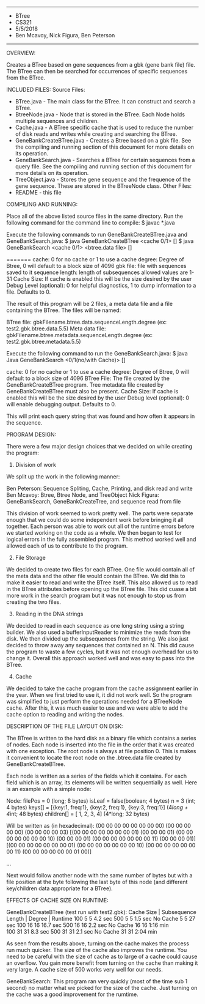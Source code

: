 ****************
* BTree
* CS321
* 5/5/2018
* Ben Mcavoy, Nick Figura, Ben Peterson 
**************** 

OVERVIEW:

Creates a BTree based on gene sequences from a gbk (gene bank file) file. The BTree can then be searched for occurrences of 
specific sequences from the BTree. 
 
INCLUDED FILES:
Source Files:
* BTree.java - The main class for the BTree. It can construct and search a BTree.
* BtreeNode.java - Node that is stored in the BTree. Each Node holds multiple sequences and children.
* Cache.java - A BTree specific cache that is used to reduce the number of disk reads and writes while
creating and searching the BTree.
* GeneBankCreateBTree.java - Creates a Btree based on a gbk file. See the compiling and running section of this document 
for more details on its operation.
* GeneBankSearch.java - Searches a BTree for certain sequences from a query file. See the compiling and running section 
of this document for more details on its operation.
* TreeObject.java - Stores the gene sequence and the frequence of the gene sequence. These are stored in the BTreeNode 
class. 
 Other Files:
 * README - this file


COMPILING AND RUNNING:

Place all of the above listed source files in the same directory. Run the following
command for the command line to compile:
 $ javac *.java

Execute the following commands to run GeneBankCreateBTree.java and GeneBankSearch.java:
 $ java  GeneBankCreateBTree <cache 0/1> <degree> <gbk file> <sequence length> <cache size> [<debug level>]
 $ java  GeneBankSearch <cache 0/1> <btree.data file> <query file> <cache size> [<debug level>]

=======
cache: 0 for no cache or 1 to use a cache
degree: Degree of Btree, 0 will default to a block size of 4096
gbk file: file with sequences saved to it
sequence length: length of subsequences allowed values are 1-31
Cache Size: If cache is enabled this will be the size desired by the user
Debug Level (optional): 0 for helpful diagnostics, 1 to dump information to a file. Defaults to 0.
 
The result of this program will be 2 files, a meta data file and a file containing the BTree. The files will be named:

BTree file: gbkFilename.btree.data.sequenceLength.degree (ex: test2.gbk.btree.data.5.5)
Meta data file:  gbkFilename.btree.metadata.sequenceLength.degree (ex: test2.gbk.btree.metadata.5.5)

 
Execute the following command to run the GeneBankSearch.java: 
$ java Java GeneBankSearch <0/1(no/with Cache)> <Btree File> <Query File> <Cache Size> [<Debug level>]
 
cache: 0 for no cache or 1 to use a cache
degree: Degree of Btree, 0 will default to a block size of 4096
BTree File: The file created by the GeneBankCreateBTree program. Tree metadata file created by GeneBankCreateBTree
must also be present.
Cache Size: If cache is enabled this will be the size desired by the user
Debug level (optional): 0 will enable debugging output. Defaults to 0.

This will print each query string that was found and how often it appears in the sequence.

 
PROGRAM DESIGN:

There were a few major design choices that we decided on while creating the program:

1. Division of work

We split up the work in the following manner: 

Ben Peterson: Sequence Spliting, Cache, Printing, and disk read and write
Ben Mcavoy: Btree, Btree Node, and TreeObject
Nick Figura: GeneBankSearch, GeneBankCreateTree, and sequence read from file

This division of work seemed to work pretty well. The parts were separate enough that we could do some 
independent work before bringing it all together. Each person was able to work out all of the runtime 
errors before we started working on the code as a whole. We then began to test for logical errors in 
the fully assembled program. This method worked well and allowed each of us to contribute to the program.

2. File Storage

We decided to create two files for each BTree. One file would contain all of the meta data and the other file
would contain the BTree. We did this to make it easier to read and write the BTree itself. This also allowed us
to read in the BTree attributes before opening up the BTree file. This did cuase a bit more work in the search 
program but it was not enough to stop us from creating the two files.  

3. Reading in the DNA strings

We decided to read in each sequence as one long string using a string builder. We also used a bufferInputReader to 
minimize the reads from the disk. We then divided up the subsequences from the string. We also just decided to throw 
away any sequences that contained an N. This did cause the program to waste a few cycles, but it was not enough 
overhead for us to change it. Overall this approach worked well and was easy to pass into the BTree.

4. Cache 

We decided to take the cache program from the cache assignment earlier in the year. When we first tried to use it,
it did not work well. So the program was simplified to just perform the operations needed for a BTreeNode cache. 
After this, it was much easier to use and we were able to add the cache option to reading and writing the nodes.


DESCRIPTION OF THE FILE LAYOUT ON DISK:

The BTree is written to the hard disk as a binary file which contains a series of nodes. Each node is inserted into the file in the order that it was created with one exception. The root node is always at file position 0. This is makes it convenient to locate the root node on the .btree.data file created by GeneBankCreateBTree. 

Each node is written as a series of the fields which it contains. For each field which is an array, its elements will be written sequentially as well. Here is an example with a simple node:

Node:
filePos = 0 (long; 8 bytes) 
isLeaf = false(boolean; 4 bytes)
n = 3 (int; 4 bytes)
keys[] = [{key:1, freq:1}, {key:2, freq:1}, {key:3, freq:1}] (4*long + 4*int; 48 bytes)
children[] = [ 1, 2, 3, 4] (4*long; 32 bytes)

Will be written as (in hexadecimal):
(00 00 00 00 00 00 00 00)
(00 00 00 00 00)
(00 00 00 00 03)
[(00 00 00 00 00 00 00 01) (00 00 00 01)
 (00 00 00 00 00 00 00 10) (00 00 00 01)
 (00 00 00 00 00 00 00 11) (00 00 00 01)]
[(00 00 00 00 00 00 00 01)
 (00 00 00 00 00 00 00 10)
 (00 00 00 00 00 00 00 11)
 (00 00 00 00 00 00 01 00)]
 
 ...

Next would follow another node with the same number of bytes but with a file position at the byte following the last byte of this node (and different key/children data appropriate for a BTree).

EFFECTS OF CACHE SIZE ON RUNTIME:

GeneBankCreateBTree (test run with test2.gbk):
Cache Size | Subsequence Length | Degree | Runtime
100				5					5		4.2 sec
500				5					5		1.5 sec
No Cache		5					5		27  sec
100				16					16	    16.7 sec
500				16					16	    2.2 sec
No Cache		16					16		1:16 min				
100             31					31		8.3 sec
500				31					31		2.1 sec
No Cache		31					31		2:04 min

As seen from the results above, turning on the cache makes the process run much
quicker. The size of the cache also improves the runtime. You need to be careful
with the size of cache as to large of a cache could cause an overflow. You gain more
benefit from turning on the cache than making it very large. A cache size of 500 works
very well for our needs.
 
GeneBankSearch:
This program ran very quickly (most of the time sub 1 second) no matter what we picked for
the size of the cache. Just turning on the cache was a good improvement for the rumtime.